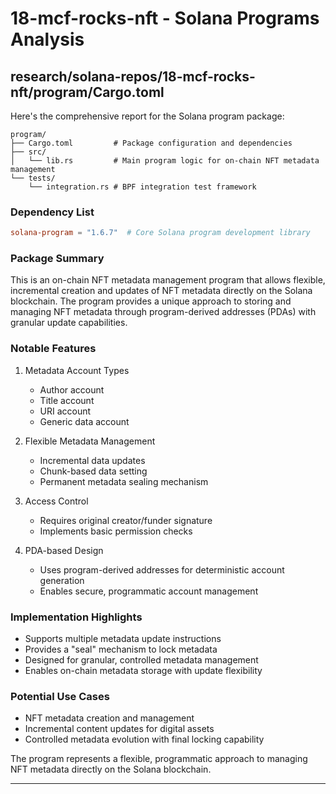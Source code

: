 # 18-mcf-rocks-nft - Solana Programs Analysis

## research/solana-repos/18-mcf-rocks-nft/program/Cargo.toml

Here's the comprehensive report for the Solana program package:

```
program/
├── Cargo.toml         # Package configuration and dependencies
├── src/
│   └── lib.rs         # Main program logic for on-chain NFT metadata management
└── tests/
    └── integration.rs # BPF integration test framework
```

### Dependency List
```toml
solana-program = "1.6.7"  # Core Solana program development library
```

### Package Summary
This is an on-chain NFT metadata management program that allows flexible, incremental creation and updates of NFT metadata directly on the Solana blockchain. The program provides a unique approach to storing and managing NFT metadata through program-derived addresses (PDAs) with granular update capabilities.

### Notable Features
1. Metadata Account Types
   - Author account
   - Title account
   - URI account
   - Generic data account

2. Flexible Metadata Management
   - Incremental data updates
   - Chunk-based data setting
   - Permanent metadata sealing mechanism

3. Access Control
   - Requires original creator/funder signature
   - Implements basic permission checks

4. PDA-based Design
   - Uses program-derived addresses for deterministic account generation
   - Enables secure, programmatic account management

### Implementation Highlights
- Supports multiple metadata update instructions
- Provides a "seal" mechanism to lock metadata
- Designed for granular, controlled metadata management
- Enables on-chain metadata storage with update flexibility

### Potential Use Cases
- NFT metadata creation and management
- Incremental content updates for digital assets
- Controlled metadata evolution with final locking capability

The program represents a flexible, programmatic approach to managing NFT metadata directly on the Solana blockchain.

---

